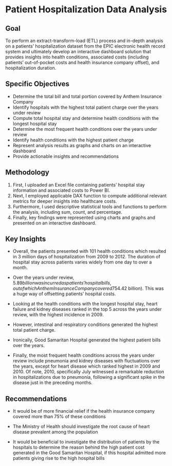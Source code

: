 # Patient Hospitalization Data Analysis

## Goal
To perform an extract-transform-load (ETL) process and in-depth analysis on a patients’ hospitalization dataset from the EPIC electronic health record system and ultimately develop an interactive dashboard solution that provides insights into health conditions, associated costs (including patients’ out-of-pocket costs and health insurance company offset), and hospitalization duration.

## Specific Objectives

+ Determine the total bill and total portion covered by Anthem Insurance Company
+ Identify hospitals with the highest total patient charge over the years under review
+ Compute total hospital stay and determine health conditions with the longest hospital stay
+ Determine the most frequent health conditions over the years under review
+ Identify health conditions with the highest patient charge
+ Represent analysis results as graphs and charts on an interactive dashboard
+ Provide actionable insights and recommendations

## Methodology

1. First, I uploaded an Excel file containing patients’ hospital stay information and associated costs to Power BI. 
2. Next, I employed applicable DAX function to compute additional relevant metrics for deeper insights into healthcare costs.
3. Furthermore, I used descriptive statistical tools and functions to perform the analysis, including sum, count, and percentage.
4. Finally, key findings were represented using charts and graphs and presented on an interactive dashboard.

## Key Insights

+ Overall, the patients presented with 101 health conditions which resulted in 3 million days of hospitalization from 2009 to 2012. The duration of hospital stay across patients varies widely from one day to over a month.

+ Over the years under review, $5.89 billion was incurred as patients’ hospital bills, out of which Anthem Insurance Company covered 75%($4.42 billion). This was a huge way of offsetting patients’ hospital costs.

+ Looking at the health conditions with the longest hospital stay, heart failure and kidney diseases ranked in the top 5 across the years under review, with the highest incidence in 2009.
  
+ However, intestinal and respiratory conditions generated the highest total patient charge.

+ Ironically, Good Samaritan Hospital generated the highest patient bills over the years.

* Finally, the most frequent health conditions across the years under review include pneumonia and kidney diseases with fluctuations over the years, except for heart disease which ranked highest in 2009 and 2010. Of note, 2010, specifically July witnessed a remarkable reduction in hospitalizations due to pneumonia, following a significant spike in the disease just in the preceding months.

## Recommendations

+ It would be of more financial relief if the health insurance company covered more than 75% of these conditions

+ The Ministry of Health should investigate the root cause of heart disease prevalent among the population

+ It would be beneficial to investigate the distribution of patients by the hospitals to determine the reason behind the high patient cost generated in the Good Samaritan Hospital, if this hospital admitted more patients giving rise to the high hospital bills
